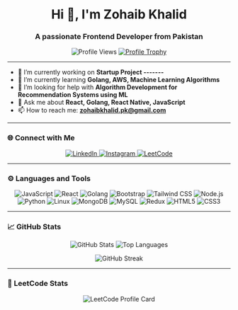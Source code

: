 <h1 align="center">Hi 👋, I'm Zohaib Khalid</h1>
<h3 align="center">A passionate Frontend Developer from Pakistan</h3>

<p align="center"> 
  <img src="https://komarev.com/ghpvc/?username=thezohaibkhalid&label=Profile%20Views&color=0e75b6&style=flat" alt="Profile Views" />
  <a href="https://github.com/ryo-ma/github-profile-trophy">
    <img src="https://github-profile-trophy.vercel.app/?username=thezohaibkhalid&theme=onedark" alt="Profile Trophy" />
  </a>
</p>

---

- 🔭 I’m currently working on **Startup Project -------**
- 🌱 I’m currently learning **Golang, AWS, Machine Learning Algorithms**
- 🤝 I’m looking for help with **Algorithm Development for Recommendation Systems using ML**
- 💬 Ask me about **React, Golang, React Native, JavaScript**
- 📫 How to reach me: **zohaibkhalid.pk@gmail.com**

---

### 🌐 Connect with Me
<p align="center">
  <a href="https://linkedin.com/in/zohaib-khalid-34307331b/" target="_blank">
    <img src="https://img.icons8.com/fluent/48/000000/linkedin.png" alt="LinkedIn" />
  </a>
  <a href="https://instagram.com/thezohaibkhalid" target="_blank">
    <img src="https://img.icons8.com/fluent/48/000000/instagram-new.png" alt="Instagram" />
  </a>
  <a href="https://www.leetcode.com/thezohaibkhalid" target="_blank">
    <img src="https://img.icons8.com/external-tal-revivo-color-tal-revivo/48/000000/external-level-up-your-coding-skills-and-quickly-land-a-job-logo-color-tal-revivo.png" alt="LeetCode" />
  </a>
</p>

---

### ⚙️ Languages and Tools
<p align="center">
  <img src="https://img.icons8.com/color/48/000000/javascript.png" alt="JavaScript" />
  <img src="https://img.icons8.com/color/48/000000/react-native.png" alt="React" />
  <img src="https://img.icons8.com/color/48/000000/golang.png" alt="Golang" />
  <img src="https://img.icons8.com/color/48/000000/bootstrap.png" alt="Bootstrap" />
  <img src="https://img.icons8.com/color/48/000000/tailwindcss.png" alt="Tailwind CSS" />
  <img src="https://img.icons8.com/color/48/000000/nodejs.png" alt="Node.js" />
  <img src="https://img.icons8.com/color/48/000000/python.png" alt="Python" />
  <img src="https://img.icons8.com/color/48/000000/linux.png" alt="Linux" />
  <img src="https://img.icons8.com/color/48/000000/mongodb.png" alt="MongoDB" />
  <img src="https://img.icons8.com/color/48/000000/mysql.png" alt="MySQL" />
  <img src="https://img.icons8.com/color/48/000000/redux.png" alt="Redux" />
  <img src="https://img.icons8.com/color/48/000000/html-5.png" alt="HTML5" />
  <img src="https://img.icons8.com/color/48/000000/css3.png" alt="CSS3" />
</p>

---

### 📈 GitHub Stats
<p align="center">
  <img src="https://github-readme-stats.vercel.app/api?username=thezohaibkhalid&show_icons=true&theme=dark&locale=en" alt="GitHub Stats" />
  <img src="https://github-readme-stats.vercel.app/api/top-langs/?username=thezohaibkhalid&layout=compact&theme=dark&locale=en" alt="Top Languages" />
</p>

<p align="center">
  <img src="https://github-readme-streak-stats.herokuapp.com/?user=thezohaibkhalid&theme=dark" alt="GitHub Streak" />
</p>

---

### 🚀 LeetCode Stats
<p align="center">
  <img src="https://leetcard.jacoblin.cool/thezohaibkhalid?ext=activity" alt="LeetCode Profile Card" />
</p>
